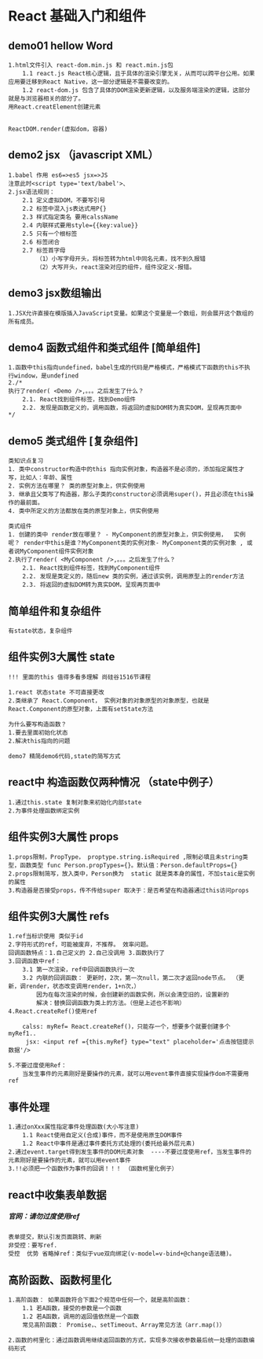 # React 基础入门和组件

## demo01 hellow Word 
    1.html文件引入 react-dom.min.js 和 react.min.js包
        1.1 react.js React核心逻辑，且于具体的渲染引擎无关，从而可以跨平台公用。如果应用要迁移到React Native，这一部分逻辑是不需要改变的。
        1.2 react-dom.js 包含了具体的DOM渲染更新逻辑，以及服务端渲染的逻辑，这部分就是与浏览器相关的部分了。
    用React.creatElement创建元素


    ReactDOM.render(虚拟dom，容器)
## demo2 jsx （javascript XML）
    1.babel 作用 es6=>es5 jsx=>JS
    注意此时<script type='text/babel'>、
    2.jsx语法规则：
        2.1 定义虚拟DOM，不要写引号
        2.2 标签中混入js表达式用P{}
        2.3 样式指定类名 要用calssName
        2.4 内联样式要用style={{key:value}}
        2.5 只有一个根标签
        2.6 标签闭合
        2.7 标签首字母
            （1）小写字母开头，将标签转为html中同名元素，找不到久报错
            （2）大写开头，react渲染对应的组件，组件没定义-报错。

## demo3   jsx数组输出
    1.JSX允许直接在模版插入JavaScript变量。如果这个变量是一个数组，则会展开这个数组的所有成员。

## demo4 函数式组件和类式组件 [简单组件]
    1.函数中this指向undefined，babel生成的代码是严格模式，严格模式下函数的this不执行window，是undefined
    2./* 
    执行了render( <Demo />,。。。之后发生了什么？
        2.1. React找到组件标签，找到Demo组件
        2.2. 发现是函数定义的，调用函数，将返回的虚拟DOM转为真实DOM，呈现再页面中
    */

## demo5 类式组件  [复杂组件]
    类知识点复习
    1. 类中constructor构造中的this 指向实例对象，构造器不是必须的，添加指定属性才写，比如人：年龄、属性
    2. 实例方法在哪里？ 类的原型对象上，供实例使用
    3. 继承且父类写了构造器，那么子类的constructor必须调用super()，并且必须在this操作的最前面。
    4. 类中所定义的方法都放在类的原型对象上，供实例使用

    类式组件
    1. 创建的类中 render放在哪里？ - MyComponent的原型对象上，供实例使用，  实例呢？ render中this是谁？MyComponent类的实例对象- MyComponent类的实例对象 , 或者说MyComponent组件实例对象
    2.执行了render( <MyComponent />,。。。之后发生了什么？
        2.1. React找到组件标签，找到MyComponent组件
        2.2. 发现是类定义的，随后new 类的实例，通过该实例，调用原型上的render方法
        2.3. 将返回的虚拟DOM转为真实DOM，呈现再页面中

## 简单组件和复杂组件
    有state状态，复杂组件

## 组件实例3大属性  state
    !!! 里面的this 值得多看多理解 尚硅谷1516节课程

    1.react 状态state 不可直接更改
    2.类继承了 React.Component， 实例对象的对象原型的对象原型，也就是React.Component的原型对象，上面有setState方法

    为什么要写构造函数？
    1.要去里面初始化状态
    2.解决this指向的问题

    demo7 精简demo6代码,state的简写方式

## react中 构造函数仅两种情况 （state中例子）
    1.通过this.state 复制对象来初始化内部state
    2.为事件处理函数绑定实例

## 组件实例3大属性 props
    1.props限制，PropType， proptype.string.isRequired ,限制必填且未string类型，函数类型 func Person.propTypes={}。默认值：Person.defaultProps={}
    2.props限制简写，放入类中，Person换为  static 就是类本身的属性，不加staic是实例的属性
    3.构造器是否接受props，传不传给super 取决于：是否希望在构造器通过this访问props

## 组件实例3大属性 refs
    1.ref当标识使用 类似于id
    2.字符形式的ref，可能被废弃，不推荐。 效率问题。
    回调函数特点：1.自己定义的 2.自己没调用 3.函数执行了
    3.回调函数中ref：
        3.1 第一次渲染，ref中回调函数执行一次
        3.2 内联的回调函数： 更新时，2次，第一次null，第二次才返回node节点。 （更新，调render，状态改变调用render，1+n次，）
            因为在每次渲染的时候，会创建新的函数实例，所以会清空旧的，设置新的
            解决：替换回调函数为类上的方法。（但是上述也不影响）
    4.React.createRef()使用ref

        calss: myRef= React.createRef()，只能存一个，想要多个就要创建多个 myRef1..
         jsx: <input ref ={this.myRef} type="text" placeholder='点击按钮提示数据'/>

    5.不要过度使用Ref：
        当发生事件的元素刚好是要操作的元素，就可以用event事件直接实现操作dom不需要用ref
## 事件处理

    1.通过onXxx属性指定事件处理函数(大小写注意)
        1.1 React使用自定义(合成)事件，而不是使用原生DOM事件
        1.2 React中事件是通过事件委托方式处理的(委托给最外层元素)
    2.通过event.target得到发生事件的DOM元素对象  ----不要过度使用ref，当发生事件的元素刚好是要操作的元素，就可以用event事件
    3.!!必须把一个函数作为事件的回调！！！ （函数柯里化例子）

## react中收集表单数据 
##### **官网：请勿过度使用ref**
    表单提交，默认引发页面跳转、刷新
    非受控：要写ref.  
    受控  优势 省略掉ref：类似于vue双向绑定(v-model=v-bind+@change语法糖)。

## 高阶函数、函数柯里化
    1.高阶函数： 如果函数符合下面2个规范中任何一个，就是高阶函数：
        1.1 若A函数，接受的参数是一个函数
        1.2 若A函数，调用的返回值依然是一个函数
        常见高阶函数： Promise，、setTimeout、Array常见方法（arr.map()）

    2.函数的柯里化：通过函数调用继续返回函数的方式，实现多次接收参数最后统一处理的函数编码形式